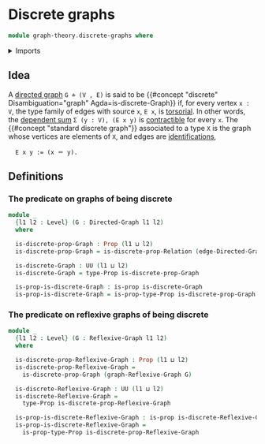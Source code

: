 # Discrete graphs

```agda
module graph-theory.discrete-graphs where
```

<details><summary>Imports</summary>

```agda
open import foundation.contractible-types
open import foundation.dependent-pair-types
open import foundation.discrete-relations
open import foundation.universe-levels

open import foundation-core.identity-types
open import foundation-core.propositions
open import foundation-core.torsorial-type-families

open import graph-theory.directed-graphs
open import graph-theory.reflexive-graphs
```

</details>

## Idea

A [directed graph](graph-theory.directed-graphs.md) `G ≐ (V , E)` is said to be
{{#concept "discrete" Disambiguation="graph" Agda=is-discrete-Graph}} if, for
every vertex `x : V`, the type family of edges with source `x`, `E x`, is
[torsorial](foundation-core.torsorial-type-families.md). In other words, the
[dependent sum](foundation.dependent-pair-types.md) `Σ (y : V), (E x y)` is
[contractible](foundation-core.contractible-types.md) for every `x`. The
{{#concept "standard discrete graph"}} associated to a type `X` is the graph
whose vertices are elements of `X`, and edges are
[identifications](foundation-core.identity-types.md),

```text
  E x y := (x ＝ y).
```

## Definitions

### The predicate on graphs of being discrete

```agda
module _
  {l1 l2 : Level} (G : Directed-Graph l1 l2)
  where

  is-discrete-prop-Graph : Prop (l1 ⊔ l2)
  is-discrete-prop-Graph = is-discrete-prop-Relation (edge-Directed-Graph G)

  is-discrete-Graph : UU (l1 ⊔ l2)
  is-discrete-Graph = type-Prop is-discrete-prop-Graph

  is-prop-is-discrete-Graph : is-prop is-discrete-Graph
  is-prop-is-discrete-Graph = is-prop-type-Prop is-discrete-prop-Graph
```

### The predicate on reflexive graphs of being discrete

```agda
module _
  {l1 l2 : Level} (G : Reflexive-Graph l1 l2)
  where

  is-discrete-prop-Reflexive-Graph : Prop (l1 ⊔ l2)
  is-discrete-prop-Reflexive-Graph =
    is-discrete-prop-Graph (graph-Reflexive-Graph G)

  is-discrete-Reflexive-Graph : UU (l1 ⊔ l2)
  is-discrete-Reflexive-Graph =
    type-Prop is-discrete-prop-Reflexive-Graph

  is-prop-is-discrete-Reflexive-Graph : is-prop is-discrete-Reflexive-Graph
  is-prop-is-discrete-Reflexive-Graph =
    is-prop-type-Prop is-discrete-prop-Reflexive-Graph
```
